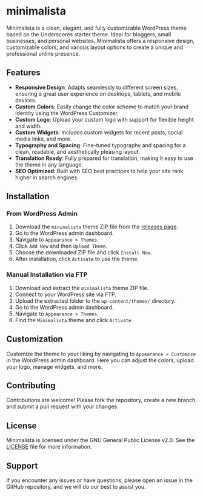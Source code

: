 # minimalista

Minimalista is a clean, elegant, and fully customizable WordPress theme based on the Underscores starter theme. Ideal for bloggers, small businesses, and personal websites, Minimalista offers a responsive design, customizable colors, and various layout options to create a unique and professional online presence.

## Features

- **Responsive Design**: Adapts seamlessly to different screen sizes, ensuring a great user experience on desktops, tablets, and mobile devices.
- **Custom Colors**: Easily change the color scheme to match your brand identity using the WordPress Customizer.
- **Custom Logo**: Upload your custom logo with support for flexible height and width.
- **Custom Widgets**: Includes custom widgets for recent posts, social media links, and more.
- **Typography and Spacing**: Fine-tuned typography and spacing for a clean, readable, and aesthetically pleasing layout.
- **Translation Ready**: Fully prepared for translation, making it easy to use the theme in any language.
- **SEO Optimized**: Built with SEO best practices to help your site rank higher in search engines.

## Installation

### From WordPress Admin

1. Download the `minimalista` theme ZIP file from the [releases page](https://github.com/SEU_USUARIO/minimalista-theme/releases).
2. Go to the WordPress admin dashboard.
3. Navigate to `Appearance > Themes`.
4. Click `Add New` and then `Upload Theme`.
5. Choose the downloaded ZIP file and click `Install Now`.
6. After installation, click `Activate` to use the theme.

### Manual Installation via FTP

1. Download and extract the `minimalista` theme ZIP file.
2. Connect to your WordPress site via FTP.
3. Upload the extracted folder to the `wp-content/themes/` directory.
4. Go to the WordPress admin dashboard.
5. Navigate to `Appearance > Themes`.
6. Find the `Minimalista` theme and click `Activate`.

## Customization

Customize the theme to your liking by navigating to `Appearance > Customize` in the WordPress admin dashboard. Here you can adjust the colors, upload your logo, manage widgets, and more.

## Contributing

Contributions are welcome! Please fork the repository, create a new branch, and submit a pull request with your changes.

## License

Minimalista is licensed under the GNU General Public License v2.0. See the [LICENSE](LICENSE) file for more information.

## Support

If you encounter any issues or have questions, please open an issue in the GitHub repository, and we will do our best to assist you.